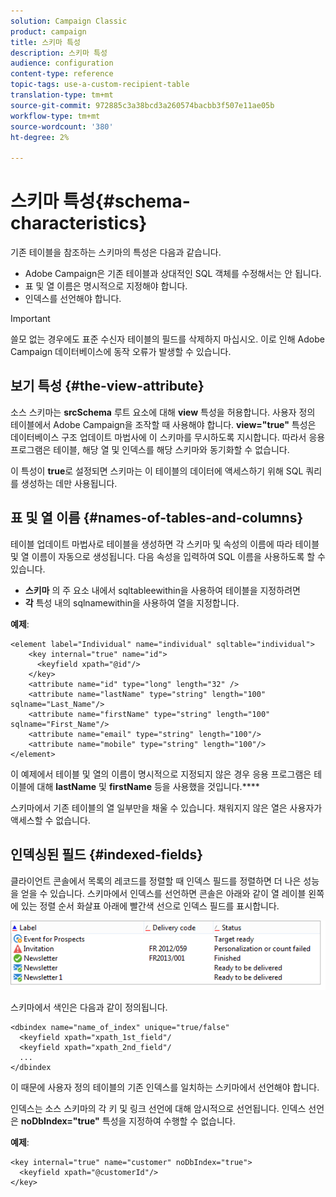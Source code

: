 ```yaml
---
solution: Campaign Classic
product: campaign
title: 스키마 특성
description: 스키마 특성
audience: configuration
content-type: reference
topic-tags: use-a-custom-recipient-table
translation-type: tm+mt
source-git-commit: 972885c3a38bcd3a260574bacbb3f507e11ae05b
workflow-type: tm+mt
source-wordcount: '380'
ht-degree: 2%

---
```



# 스키마 특성{#schema-characteristics}

기존 테이블을 참조하는 스키마의 특성은 다음과 같습니다.

* Adobe Campaign은 기존 테이블과 상대적인 SQL 객체를 수정해서는 안 됩니다.
* 표 및 열 이름은 명시적으로 지정해야 합니다.
* 인덱스를 선언해야 합니다.

>[!IMPORTANT]
>
>쓸모 없는 경우에도 표준 수신자 테이블의 필드를 삭제하지 마십시오. 이로 인해 Adobe Campaign 데이터베이스에 동작 오류가 발생할 수 있습니다.

## 보기 특성 {#the-view-attribute}

소스 스키마는 **srcSchema** 루트 요소에 대해 **view** 특성을 허용합니다. 사용자 정의 테이블에서 Adobe Campaign을 조작할 때 사용해야 합니다. **view=&quot;true&quot;** 특성은 데이터베이스 구조 업데이트 마법사에 이 스키마를 무시하도록 지시합니다. 따라서 응용 프로그램은 테이블, 해당 열 및 인덱스를 해당 스키마와 동기화할 수 없습니다.

이 특성이 **true**&#x200B;로 설정되면 스키마는 이 테이블의 데이터에 액세스하기 위해 SQL 쿼리를 생성하는 데만 사용됩니다.

## 표 및 열 이름 {#names-of-tables-and-columns}

테이블 업데이트 마법사로 테이블을 생성하면 각 스키마 및 속성의 이름에 따라 테이블 및 열 이름이 자동으로 생성됩니다. 다음 속성을 입력하여 SQL 이름을 사용하도록 할 수 있습니다.

* **스키마** 의 주 요소 내에서 sqltableewithin을 사용하여 테이블을 지정하려면
* **각** 특성 내의 sqlnamewithin을 사용하여 열을 지정합니다.

**예제**:

```
<element label="Individual" name="individual" sqltable="individual">
    <key internal="true" name="id">
      <keyfield xpath="@id"/>
    </key> 
    <attribute name="id" type="long" length="32" />
    <attribute name="lastName" type="string" length="100" sqlname="Last_Name"/>
    <attribute name="firstName" type="string" length="100" sqlname="First_Name"/>
    <attribute name="email" type="string" length="100"/>
    <attribute name="mobile" type="string" length="100"/>
</element>
```

이 예제에서 테이블 및 열의 이름이 명시적으로 지정되지 않은 경우 응용 프로그램은 테이블에 대해 **lastName** 및 **firstName** 등을 사용했을 것입니다.****

스키마에서 기존 테이블의 열 일부만을 채울 수 있습니다. 채워지지 않은 열은 사용자가 액세스할 수 없습니다.

## 인덱싱된 필드 {#indexed-fields}

클라이언트 콘솔에서 목록의 레코드를 정렬할 때 인덱스 필드를 정렬하면 더 나은 성능을 얻을 수 있습니다. 스키마에서 인덱스를 선언하면 콘솔은 아래와 같이 열 레이블 왼쪽에 있는 정렬 순서 화살표 아래에 빨간색 선으로 인덱스 필드를 표시합니다.

![](assets/s_ncs_integration_mapping_index.png)

스키마에서 색인은 다음과 같이 정의됩니다.

```
<dbindex name="name_of_index" unique="true/false"
  <keyfield xpath="xpath_1st_field"/
  <keyfield xpath="xpath_2nd_field"/
  ...
</dbindex
```

이 때문에 사용자 정의 테이블의 기존 인덱스를 일치하는 스키마에서 선언해야 합니다.

인덱스는 소스 스키마의 각 키 및 링크 선언에 대해 암시적으로 선언됩니다. 인덱스 선언은 **noDbIndex=&quot;true&quot;** 특성을 지정하여 수행할 수 없습니다.

**예제**:

```
<key internal="true" name="customer" noDbIndex="true">
  <keyfield xpath="@customerId"/>
</key>
```

